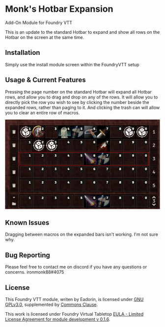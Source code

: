# Monk's Hotbar Expansion
Add-On Module for Foundry VTT

This is an update to the standard Hotbar to expand and show all rows on the Hotbar on the screen at the same time.

## Installation
Simply use the install module screen within the FoundryVTT setup

## Usage & Current Features
Pressing the page number on the standard Hotbar will expand all Hotbar rows, and allow you to drag and drop on any of the rows.
It will allow you to directly pick the row you wish to see by clicking the number beside the expanded rows, rather than paging to it.
And clicking the trash can will allow you to clear an entire row of macros.

![ExpandedHotbar](/screenshots/ExpandedHotbar.png)

## Known Issues
Dragging between macros on the expanded bars isn't working.  I'm not sure why.

## Bug Reporting
Please feel free to contact me on discord if you have any questions or concerns. ironmonk88#4075

## License
This Foundry VTT module, writen by Eadorin, is licensed under [GNU GPLv3.0](https://www.gnu.org/licenses/gpl-3.0.en.html), supplemented by [Commons Clause](https://commonsclause.com/).

This work is licensed under Foundry Virtual Tabletop [EULA - Limited License Agreement for module development v 0.1.6](http://foundryvtt.com/pages/license.html).
